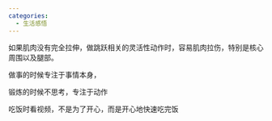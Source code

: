 ```yaml
---
categories:
  - 生活感悟
---
```

如果肌肉没有完全拉伸，做跳跃相关的灵活性动作时，容易肌肉拉伤，特别是核心周围以及腿部。



做事的时候专注于事情本身，

锻炼的时候不思考，专注于动作

吃饭时看视频，不是为了开心，而是开心地快速吃完饭